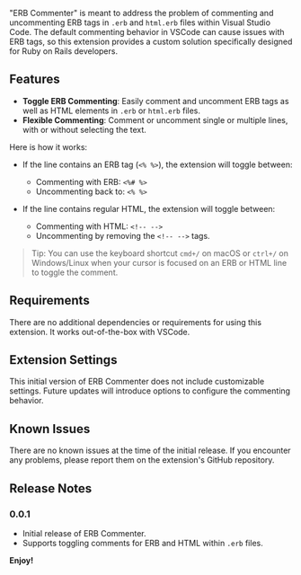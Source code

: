 "ERB Commenter" is meant to address the problem of commenting and uncommenting ERB tags in `.erb` and `html.erb` files within Visual Studio Code. The default commenting behavior in VSCode can cause issues with ERB tags, so this extension provides a custom solution specifically designed for Ruby on Rails developers.

## Features

- **Toggle ERB Commenting**: Easily comment and uncomment ERB tags as well as HTML elements in `.erb` or `html.erb` files.
- **Flexible Commenting**: Comment or uncomment single or multiple lines, with or without selecting the text.

Here is how it works:

- If the line contains an ERB tag (`<% %>`), the extension will toggle between:
  - Commenting with ERB: `<%# %>`
  - Uncommenting back to: `<% %>`

- If the line contains regular HTML, the extension will toggle between:
  - Commenting with HTML: `<!-- -->`
  - Uncommenting by removing the `<!-- -->` tags.

> Tip: You can use the keyboard shortcut `cmd+/` on macOS or `ctrl+/` on Windows/Linux when your cursor is focused on an ERB or HTML line to toggle the comment.

## Requirements

There are no additional dependencies or requirements for using this extension. It works out-of-the-box with VSCode.

## Extension Settings

This initial version of ERB Commenter does not include customizable settings. Future updates will introduce options to configure the commenting behavior.

## Known Issues

There are no known issues at the time of the initial release. If you encounter any problems, please report them on the extension's GitHub repository.

## Release Notes

### 0.0.1

- Initial release of ERB Commenter.
- Supports toggling comments for ERB and HTML within `.erb` files.

**Enjoy!**

